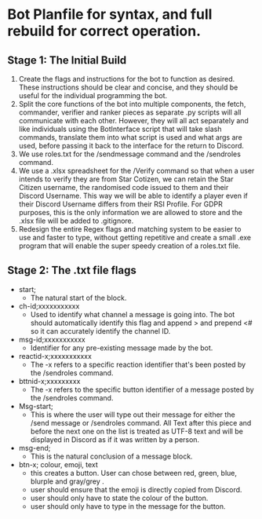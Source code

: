 # Bot Planfile for syntax, and full rebuild for correct operation. 

## Stage 1: The Initial Build

1. Create the flags and instructions for the bot to function as desired. These instructions should be clear and concise, and they should be useful for the individual programming the bot. 
2. Split the core functions of the bot into multiple components, the fetch, commander, verifier and ranker pieces as separate .py scripts will all communicate with each other. However, they will all act separately and like individuals using the BotInterface script that will take slash commands, translate them into what script is used and what args are used, before passing it back to the interface for the return to Discord. 
3. We use roles.txt for the /sendmessage command and the /sendroles command. 
4. We use a .xlsx spreadsheet for the /Verify command so that when a user intends to verify they are from Star Cotizen, we can retain the Star Citizen username, the randomised code issued to them and their Discord Username. This way we will be able to identify a player even if their Discord Username differs from their RSI Profile. For GDPR purposes, this is the only information we are allowed to store and the .xlsx file will be added to .gitignore.
5. Redesign the entire Regex flags and matching system to be easier to use and faster to type, without getting repetitive and create a small .exe program that will enable the super speedy creation of a roles.txt file. 


## Stage 2: The .txt file flags

* start;
	* The natural start of the block.
* ch-id;xxxxxxxxxxx
	* Used to identify what channel a message is going into. The bot should automatically identify this flag and append > and prepend <# so it can accurately identify the channel ID.
* msg-id;xxxxxxxxxxx
	* Identifier for any pre-existing message made by the bot.
* reactid-x;xxxxxxxxxxx
	* The -x refers to a specific reaction identifier that's been posted by the /sendroles command.
* bttnid-x;xxxxxxxxx
	* The -x refers to the specific button identifier of a message posted by the /sendroles command.
* Msg-start;
	* This is where the user will type out their message for either the /send message or /sendroles command. All Text after this piece and before the next one on the list is treated as UTF-8 text and will be displayed in Discord as if it was written by a person.
* msg-end;
	* This is the natural conclusion of a message block.
* btn-x; colour, emoji, text
	* this creates a button. User can chose between red, green, blue, blurple and gray/grey . 
	* user should ensure that the emoji is directly copied from Discord. 
	* user should only have to state the colour of the button.
	* user should only have to type in the message for the button.